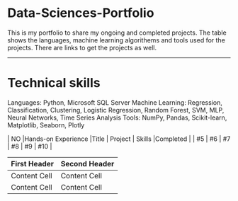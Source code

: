 # Data-Sciences-Portfolio
This is my portfolio to share my ongoing and completed projects.  The table shows the languages, machine learning algorithems and tools used for the projects.
There are links to get the projects as well.
______________________________________________________________________

# Technical skills
Languages: Python, Microsoft SQL Server
Machine Learning: Regression, Classification, Clustering, Logistic Regression, Random Forest, SVM, MLP, Neural Networks, Time Series Analysis
Tools: NumPy, Pandas, Scikit-learn, Matplotlib, Seaborn, Plotly

| NO |Hands-on Experience |Title | Project | Skills |Completed |
| #5 | #6 | #7 | #8 | #9 | #10 | 

| First Header  | Second Header |
| ------------- | ------------- |
| Content Cell  | Content Cell  |
| Content Cell  | Content Cell  |



